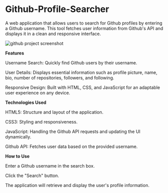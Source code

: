 # Github-Profile-Searcher
A web application that allows users to search for Github profiles by entering a Github username. This tool fetches user information from Github's API and displays it in a clean and responsive interface.

![github project screenshot](https://github.com/user-attachments/assets/aa9499c8-c269-45f7-8b0f-68038091396a)

**Features**

Username Search: Quickly find Github users by their username.

User Details: Displays essential information such as profile picture, name, bio, number of repositories, followers, and following.

Responsive Design: Built with HTML, CSS, and JavaScript for an adaptable user experience on any device.

**Technologies Used**

HTML5: Structure and layout of the application.

CSS3: Styling and responsiveness.

JavaScript: Handling the Github API requests and updating the UI dynamically.

Github API: Fetches user data based on the provided username.

**How to Use**

Enter a Github username in the search box.

Click the "Search" button.

The application will retrieve and display the user's profile information.
